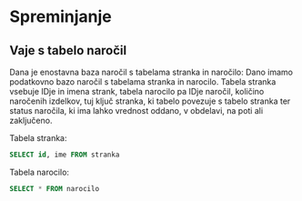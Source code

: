 # Spreminjanje 

## Vaje s tabelo naročil
Dana je enostavna baza naročil s tabelama stranka in naročilo: Dano imamo podatkovno bazo naročil s tabelama stranka in narocilo. Tabela stranka vsebuje IDje in imena strank, tabela narocilo pa IDje naročil, količino naročenih izdelkov, tuj ključ stranka, ki tabelo povezuje s tabelo stranka ter status naročila, ki ima lahko vrednost oddano, v obdelavi, na poti ali zaključeno.

Tabela stranka: 
```sql
SELECT id, ime FROM stranka
```
Tabela narocilo:
```sql
SELECT * FROM narocilo
```